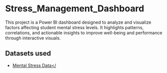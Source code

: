 # Stress_Management_Dashboard
This project is a Power BI dashboard designed to analyze and visualize factors affecting student mental stress levels. It highlights patterns, correlations, and actionable insights to improve well-being and performance through interactive visuals.

## Datasets used
- <a href="https://github.com/bhavanijs/stress_management_dashboard/blob/main/Mental_stress_Dashboard.pbix">Mental Stress Data</
